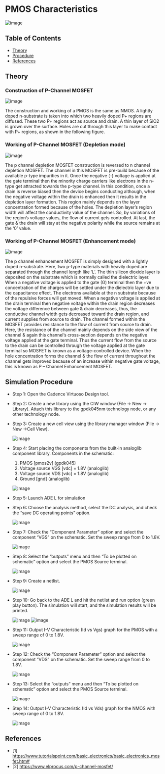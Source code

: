 PMOS Characteristics <a name="TOP"></a>
===================

![image](https://github.com/Nirvan007/Analog_Electronics/assets/127144315/b0939c40-c3b8-41df-9476-8cb442027029)

## Table of Contents
* [Theory](#Theory)
* [Procedure](#Procedure)
* [References](#References)

## Theory
### Construction of P-Channel MOSFET

![image](https://github.com/Nirvan007/Analog_Electronics/assets/127144315/7f032ffb-329d-48b9-bc64-c7f38134e7e3)

The construction and working of a PMOS is the same as NMOS. A lightly doped n-substrate is taken into which two heavily doped P+ regions are diffused. These two P+ regions act as source and drain. A thin layer of SiO2 is grown over the surface. Holes are cut through this layer to make contact with P+ regions, as shown in the following figure.

### Working of P-Channel MOSFET (Depletion mode)

![image](https://github.com/Nirvan007/Analog_Electronics/assets/127144315/2fb69521-934c-40fb-b857-752b93079087)

The p channel depletion MOSFET construction is reversed to n channel depletion MOSFET. The channel in this MOSFET is pre-build because of the available p-type impurities in it. Once the negative (-) voltage is applied at the gate terminal then the minority charge carriers like electrons in the n-type get attracted towards the p-type channel. In this condition, once a drain is reverse biased then the device begins conducting although, when the negative voltage within the drain is enhanced then it results in the depletion layer formation. This region mainly depends on the layer concentration formed because of the holes. The depletion layer’s region width will affect the conductivity value of the channel. So, by variations of the region’s voltage values, the flow of current gets controlled. At last, the gate & the drain will stay at the negative polarity while the source remains at the ‘0’ value.

### Working of P-Channel MOSFET (Enhancement mode)

![image](https://github.com/Nirvan007/Analog_Electronics/assets/127144315/b39b0460-7b1b-4c30-9928-8c102fa1f7ee)

The p channel enhancement MOSFET is simply designed with a lightly doped n-substrate. Here, two p-type materials with heavily doped are separated through the channel length like ‘L’. The thin silicon dioxide layer is deposited on the substrate which is normally called the dielectric layer. When a negative voltage is applied to the gate (G) terminal then the +ve concentration of the charges will be settled under the dielectric layer due to the capacitance effect. The electrons available at the n substrate because of the repulsive forces will get moved. When a negative voltage is applied at the drain terminal then negative voltage within the drain region decreases the voltage difference between gate & drain decreases, thus, the conductive channel width gets decreased toward the drain region, and current supplies from source to drain. The channel formed within the MOSFET provides resistance to the flow of current from source to drain. Here, the resistance of the channel mainly depends on the side view of the channel & again this channel’s cross-section depends on the negative voltage applied at the gate terminal. Thus the current flow from the source to the drain can be controlled through the voltage applied at the gate terminal so MOSFET is known as a voltage-controlled device. When the hole concentration forms the channel & the flow of current throughout the channel gets improved because of an increase within negative gate voltage, this is known as P – Channel Enhancement MOSFET.

## Simulation Procedure
* Step 1: Open the Cadence Virtuoso Design tool.
* Step 2: Create a new library using the CIW window (File -> New -> Library). Attach this library to the gpdk045nm technology node, or any other technology node.
* Step 3: Create a new cell view using the library manager window (File -> New ->Cell View).
  
  ![image](https://github.com/Nirvan007/Analog_Electronics/assets/127144315/62cbf04e-ecd0-4cd6-9ec5-1119b28ae2ff)

* Step 4: Start placing the components from the built-in analoglib component library.
  Components in the schematic:
  1.	PMOS [pmos2v] (gpdk045)
  2.	Voltage source VGS [vdc] = 1.8V (analoglib) 
  3.	Voltage source VDS [vdc] = 1.8V (analoglib)
  4.	Ground [gnd] (analoglib)

  ![image](https://github.com/Nirvan007/Analog_Electronics/assets/127144315/20a18118-ba1e-4e1a-9462-4e8590e8d030)

* Step 5: Launch ADE L for simulation
* Step 6: Choose the analysis method, select the DC analysis, and check the “save DC operating points” option.

  ![image](https://github.com/Nirvan007/Analog_Electronics/assets/127144315/156f805a-4917-4589-8986-a54fc67d8999)

* Step 7: Check the “Component Parameter” option and select the component “VGS” on the schematic. Set the sweep range from 0 to 1.8V.

  ![image](https://github.com/Nirvan007/Analog_Electronics/assets/127144315/5740557f-07ec-4da3-b0fc-29c4dea77e90)

* Step 8: Select the “outputs” menu and then “To be plotted on schematic” option and select the PMOS Source terminal.

  ![image](https://github.com/Nirvan007/Analog_Electronics/assets/127144315/8e98654e-d4aa-4668-ad08-cb511c6c4a02)

* Step 9: Create a netlist.

  ![image](https://github.com/Nirvan007/Analog_Electronics/assets/127144315/1e323f16-5435-4983-84b8-4b19133fd0e2)

* Step 10: Go back to the ADE L and hit the netlist and run option (green play button). The simulation will start, and the simulation results will be printed.

  ![image](https://github.com/Nirvan007/Analog_Electronics/assets/127144315/3e231d06-b667-4293-b3d5-5924614a7813)
  ![image](https://github.com/Nirvan007/Analog_Electronics/assets/127144315/3cde2e66-4a35-4884-bc58-2c754b122012)

* Step 11: Output I-V Characteristic (Id vs Vgs) graph for the PMOS with a sweep range of 0 to 1.8V.

  ![image](https://github.com/Nirvan007/Analog_Electronics/assets/127144315/3d019267-efaf-4425-8e31-74c834171315)

* Step 12: Check the “Component Parameter” option and select the component “VDS” on the schematic. Set the sweep range from 0 to 1.8V.

  ![image](https://github.com/Nirvan007/Analog_Electronics/assets/127144315/cf1f432a-ecb9-476d-9337-00b06121ed77)
  
* Step 13: Select the “outputs” menu and then “To be plotted on schematic” option and select the PMOS Source terminal.

  ![image](https://github.com/Nirvan007/Analog_Electronics/assets/127144315/5bdcf5fd-cbca-4e75-8c5b-6d8c13292399)

* Step 14: Output I-V Characteristic (Id vs Vds) graph for the NMOS with sweep range of 0 to 1.8V.

  ![image](https://github.com/Nirvan007/Analog_Electronics/assets/127144315/72f5b1e2-cdd0-4d49-b731-8d540e037f40)

## References
 - [1] https://www.tutorialspoint.com/basic_electronics/basic_electronics_mosfet.htm#
 - [2] https://www.elprocus.com/p-channel-mosfet/
